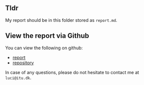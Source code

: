 ## Tldr

My report should be in this folder stored as `report.md`.

## View the report via Github

You can view the following on github:

- [report](https://github.com/LudekCizinsky/scalable-processing/blob/main/report.md)
- [repository](https://github.com/LudekCizinsky/scalable-processing)

In case of any questions, please do not hesitate to contact me at `luci@itu.dk`.

